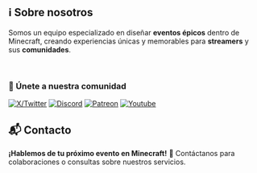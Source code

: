 ## ℹ Sobre nosotros

Somos un equipo especializado en diseñar **eventos épicos** dentro de Minecraft, creando experiencias únicas y memorables para **streamers** y sus **comunidades**.

<br/>

### 🌟 Únete a nuestra comunidad

[![X/Twitter](https://img.shields.io/static/v1?message=X/Twitter&logo=x&label=&color=000&logoColor=white&labelColor=&style=for-the-badge)](https://twitter.com/)
[![Discord](https://img.shields.io/static/v1?message=Discord&logo=discord&label=&color=7289DA&logoColor=white&labelColor=&style=for-the-badge)](https://discord.gg/eTEmP7yUFx)
[![Patreon](https://img.shields.io/static/v1?message=Patreon&logo=patreon&label=&color=000&logoColor=white&labelColor=&style=for-the-badge)](https://patreon.com/)
[![Youtube](https://img.shields.io/static/v1?message=Youtube&logo=youtube&label=&color=FF0000&logoColor=white&labelColor=&style=for-the-badge)](https://youtube.com/)

## 📬 Contacto

**¡Hablemos de tu próximo evento en Minecraft!** 🚀
Contáctanos para colaboraciones o consultas sobre nuestros servicios.
